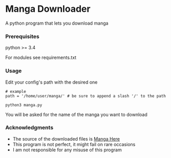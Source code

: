 # Manga Downloader

A python program that lets you download manga

### Prerequisites

python >= 3.4

For modules see requirements.txt

### Usage

Edit your config's path with the desired one

```
# example
path = '/home/user/manga/' # be sure to append a slash '/' to the path
```

```
python3 manga.py
```

You will be asked for the name of the manga you want to download

### Acknowledgments

* The source of the downloaded files is [Manga Here](http://mangahere.cc)
* This program is not perfect, it might fail on rare occasions
* I am not responsible for any misuse of this program
